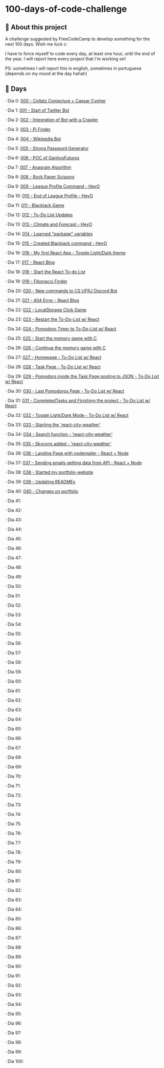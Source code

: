 # 100-days-of-code-challenge
## 📖 About this project 
A challenge suggested by FreeCodeCamp to develop something for the next 100 days. Wish me luck c:

I have to force myself to code every day, at least one hour, until the end of the year. I will report here every project that I'm working on!

PS: sometimes I will report this in english, sometimes in portuguese (depends on my mood at the day hahah)
## 📆 Days

· Dia 0: [000 - Collatz Conjecture + Caesar Cypher](https://github.com/hugofolloni/100aysOfCodeChallenge/tree/main/000)

· Dia 1: [001 - Start of Twitter Bot](https://github.com/hugofolloni/100-days-of-code-challenge/tree/main/001)

· Dia 2: [002 - Integration of Bot with a Crawler](https://github.com/hugofolloni/100-days-of-code-challenge/tree/main/002)

· Dia 3: [003 - Pi Finder](https://github.com/hugofolloni/100-days-of-code-challenge/tree/main/003)

· Dia 4: [004 - Wikipedia Bot](https://github.com/hugofolloni/100-days-of-code-challenge/tree/main/004)

· Dia 5: [005 - Strong Password Generator](https://github.com/hugofolloni/100-days-of-code-challenge/tree/main/005) 

· Dia 6: [006 - POC of GanhosFuturos](https://github.com/hugofolloni/100-days-of-code-challenge/tree/main/006) 

· Dia 7: [007 - Anagram Algorithm](https://github.com/hugofolloni/100-days-of-code-challenge/tree/main/007) 

· Dia 8: [008 - Rock Paper Scissors](https://github.com/hugofolloni/100-days-of-code-challenge/tree/main/008) 

· Dia 9: [009 - League Profile Command - HeyO](https://github.com/hugofolloni/100-days-of-code-challenge/tree/main/009)

· Dia 10: [010 - End of League Profile - HeyO](https://github.com/hugofolloni/100-days-of-code-challenge/tree/main/010)

· Dia 11: [011 - Blackjack Game](https://github.com/hugofolloni/100-days-of-code-challenge/tree/main/011)

· Dia 12: [012 - To-Do List Updates](https://github.com/hugofolloni/100-days-of-code-challenge/tree/main/012)

· Dia 13: [013 - Climate and Forecast - HeyO](https://github.com/hugofolloni/100-days-of-code-challenge/tree/main/013)

· Dia 14: [014 - Learned "package" variables](https://github.com/hugofolloni/100-days-of-code-challenge/tree/main/014)

· Dia 15: [015 - Created Blackjack command - HeyO](https://github.com/hugofolloni/100-days-of-code-challenge/tree/main/015)

· Dia 16: [016 - My first React App - Toggle Light/Dark theme](https://github.com/hugofolloni/100-days-of-code-challenge/tree/main/016)

· Dia 17: [017 - React Blog](https://github.com/hugofolloni/100-days-of-code-challenge/tree/main/017)

· Dia 18: [018 - Start the React To-do List](https://github.com/hugofolloni/100-days-of-code-challenge/tree/main/018)

· Dia 19: [019 - Fibonacci Finder](https://github.com/hugofolloni/100-days-of-code-challenge/tree/main/019)

· Dia 20: [020 - New commands to CS UFRJ Discord Bot](https://github.com/hugofolloni/100-days-of-code-challenge/tree/main/020)

· Dia 21: [021 - 404 Error - React Blog](https://github.com/hugofolloni/100-days-of-code-challenge/tree/main/021)

· Dia 22: [022 - LocalStorage Click Game](https://github.com/hugofolloni/100-days-of-code-challenge/tree/main/022)

· Dia 23: [023 - Restart the To-Do-List w/ React](https://github.com/hugofolloni/100-days-of-code-challenge/tree/main/023)

· Dia 24: [024 - Pomodoro Timer to To-Do-List w/ React](https://github.com/hugofolloni/100-days-of-code-challenge/tree/main/024)

· Dia 25: [025 - Start the memory game with C](https://github.com/hugofolloni/100-days-of-code-challenge/tree/main/025)


· Dia 26: [026 - Continue the memory game with C](https://github.com/hugofolloni/100-days-of-code-challenge/tree/main/026)

· Dia 27: [027 - Homepage - To-Do List w/ React](https://github.com/hugofolloni/100-days-of-code-challenge/tree/main/027)

· Dia 28: [028 - Task Page - To-Do List w/ React](https://github.com/hugofolloni/100-days-of-code-challenge/tree/main/028)

· Dia 29: [029 - Pomodoro inside the Task Page posting to JSON - To-Do List w/ React](https://github.com/hugofolloni/100-days-of-code-challenge/tree/main/029)

· Dia 30: [030 - Last Pomodoros Page - To-Do List w/ React](https://github.com/hugofolloni/100-days-of-code-challenge/tree/main/030)

· Dia 31: [031 - CompletedTasks and Finishing the project - To-Do List w/ React](https://github.com/hugofolloni/100-days-of-code-challenge/tree/main/031)

· Dia 32: [032 - Toggle Light/Dark Mode - To-Do List w/ React](https://github.com/hugofolloni/100-days-of-code-challenge/tree/main/032)

· Dia 33: [033 - Starting the 'react-city-weather'](https://github.com/hugofolloni/100-days-of-code-challenge/tree/main/033)

· Dia 34: [034 - Search function - 'react-city-weather'](https://github.com/hugofolloni/100-days-of-code-challenge/tree/main/034)

· Dia 35: [035 - Skycons added - 'react-city-weather'](https://github.com/hugofolloni/100-days-of-code-challenge/tree/main/035)

· Dia 36: [036 - Landing Page with nodemailer - React + Node](https://github.com/hugofolloni/100-days-of-code-challenge/tree/main/036)

· Dia 37: [037 - Sending emails getting data from API - React + Node](https://github.com/hugofolloni/100-days-of-code-challenge/tree/main/037)

· Dia 38: [038 - Started my portfolio-website](https://github.com/hugofolloni/100-days-of-code-challenge/tree/main/038)

· Dia 39: [039 - Updating READMEs](https://github.com/hugofolloni/100-days-of-code-challenge/tree/main/039)

· Dia 40: [040 - Changes on portfolio](https://github.com/hugofolloni/100-days-of-code-challenge/tree/main/040)

· Dia 41: 

· Dia 42: 

· Dia 43: 

· Dia 44: 

· Dia 45: 

· Dia 46: 

· Dia 47:

· Dia 48: 

· Dia 49: 

· Dia 50: 

· Dia 51: 

· Dia 52: 

· Dia 53: 

· Dia 54: 

· Dia 55: 

· Dia 56: 

· Dia 57:

· Dia 58:

· Dia 59: 

· Dia 60: 

· Dia 61: 

· Dia 62: 

· Dia 63: 

· Dia 64: 

· Dia 65: 

· Dia 66: 

· Dia 67:

· Dia 68: 

· Dia 69:

· Dia 70:

· Dia 71: 

· Dia 72: 

· Dia 73: 

· Dia 74: 

· Dia 75: 

· Dia 76: 

· Dia 77:

· Dia 78: 

· Dia 79:

· Dia 80: 

· Dia 81: 

· Dia 82: 

· Dia 83: 

· Dia 84: 

· Dia 85: 

· Dia 86: 

· Dia 87:

· Dia 88:

· Dia 89: 

· Dia 90: 

· Dia 91: 

· Dia 92: 

· Dia 93: 

· Dia 94: 

· Dia 95: 

· Dia 96: 

· Dia 97:

· Dia 98: 

· Dia 99:

· Dia 100: 















